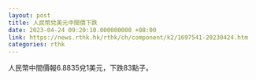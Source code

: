 ```yaml
---
layout: post
title: 人民幣兌美元中間價下跌
date: 2023-04-24 09:20:10.000000000 +08:00
link: https://news.rthk.hk/rthk/ch/component/k2/1697541-20230424.htm
categories: rthk
---
```


人民幣中間價報6.8835兌1美元，下跌83點子。
